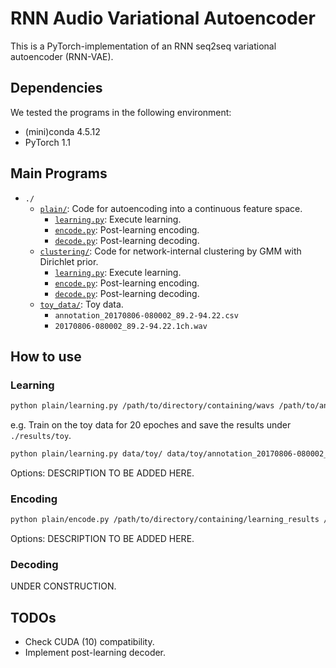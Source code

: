 # RNN Audio Variational Autoencoder

This is a PyTorch-implementation of an RNN seq2seq variational autoencoder (RNN-VAE).

## Dependencies

We tested the programs in the following environment:
- (mini)conda 4.5.12
- PyTorch 1.1

## Main Programs

- `./`
	- [`plain/`](./plain/): Code for autoencoding into a continuous feature space.
		- [`learning.py`](./plain/learning.py): Execute learning.
		- [`encode.py`](./plain/encode.py): Post-learning encoding.
		- [`decode.py`](./plain/decode.py): Post-learning decoding.
	- [`clustering/`](./clustering/): Code for network-internal clustering by GMM with Dirichlet prior.
		- [`learning.py`](./clustering/learning.py): Execute learning.
		- [`encode.py`](./clustering/encode.py): Post-learning encoding.
		- [`decode.py`](./clustering/decode.py): Post-learning decoding.
	- [`toy_data/`](./toy_data/): Toy data.
		- `annotation_20170806-080002_89.2-94.22.csv`
		- `20170806-080002_89.2-94.22.1ch.wav`

## How to use

### Learning

```bash
python plain/learning.py /path/to/directory/containing/wavs /path/to/annotation.csv [options]
```

e.g. Train on the toy data for 20 epoches and save the results under `./results/toy`.
```bash
python plain/learning.py data/toy/ data/toy/annotation_20170806-080002_89.2-94.22.csv -S results/toy -e 20
```

Options:
DESCRIPTION TO BE ADDED HERE.

### Encoding

```bash
python plain/encode.py /path/to/directory/containing/learning_results /path/to/directory/containing/wavs /path/to/annotation.csv [options]
```

Options:
DESCRIPTION TO BE ADDED HERE.

### Decoding

UNDER CONSTRUCTION.

## TODOs

- Check CUDA (10) compatibility.
- Implement post-learning decoder.